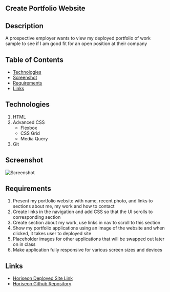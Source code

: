 ## Create Portfolio Website 
## Description
A prospective employer wants to view my deployed portfolio of work sample to see if I am good fit for an open position at their company

## Table of Contents
* [Technologies](#technologies)
* [Screenshot](#screenshot)
* [Requirements](#requirements)
* [Links](#links)


## Technologies
1. HTML
2. Advanced CSS
    * Flexbox
    * CSS Grid
    * Media Query
3. Git


## Screenshot
![Screenshot](./assets/images/portfolio-mockup.gif)


## Requirements
1. Present my portfolio website with name, recent photo, and links to sections about me, my work and how to contact 
2. Create links in the navigation and add CSS so that the UI scrolls to corresponding section
3. Create section about my work, use links in nav to scroll to this section 
4. Show my portfolio applications using an image of the website and when clicked, it takes user to deployed site
5. Placeholder images for other applications that will be swapped out later on in class
6. Make application fully responsive for various screen sizes and devices

## Links
* [Horiseon Deployed Site Link]() 
* [Horiseon Github Repository]()

